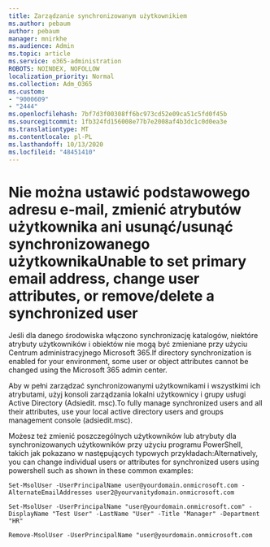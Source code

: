 ```yaml
---
title: Zarządzanie synchronizowanym użytkownikiem
ms.author: pebaum
author: pebaum
manager: mnirkhe
ms.audience: Admin
ms.topic: article
ms.service: o365-administration
ROBOTS: NOINDEX, NOFOLLOW
localization_priority: Normal
ms.collection: Adm_O365
ms.custom:
- "9000609"
- "2444"
ms.openlocfilehash: 7bf7d3f00308ff6bc973cd52e09ca51c5fd0f45b
ms.sourcegitcommit: 1fb324fd156008e77b7e2008af4b3dc1c0d0ea3e
ms.translationtype: MT
ms.contentlocale: pl-PL
ms.lasthandoff: 10/13/2020
ms.locfileid: "48451410"
---
```

# <a name="unable-to-set-primary-email-address-change-user-attributes-or-removedelete-a-synchronized-user"></a><span data-ttu-id="724dd-102">Nie można ustawić podstawowego adresu e-mail, zmienić atrybutów użytkownika ani usunąć/usunąć synchronizowanego użytkownika</span><span class="sxs-lookup"><span data-stu-id="724dd-102">Unable to set primary email address, change user attributes, or remove/delete a synchronized user</span></span>

<span data-ttu-id="724dd-103">Jeśli dla danego środowiska włączono synchronizację katalogów, niektóre atrybuty użytkowników i obiektów nie mogą być zmieniane przy użyciu Centrum administracyjnego Microsoft 365.</span><span class="sxs-lookup"><span data-stu-id="724dd-103">If directory synchronization is enabled for your environment, some user or object attributes cannot be changed using the Microsoft 365 admin center.</span></span>

<span data-ttu-id="724dd-104">Aby w pełni zarządzać synchronizowanymi użytkownikami i wszystkimi ich atrybutami, użyj konsoli zarządzania lokalni użytkownicy i grupy usługi Active Directory (Adsiedit. msc).</span><span class="sxs-lookup"><span data-stu-id="724dd-104">To fully manage synchronized users and all their attributes, use your local active directory users and groups management console (adsiedit.msc).</span></span>  

<span data-ttu-id="724dd-105">Możesz też zmienić poszczególnych użytkowników lub atrybuty dla synchronizowanych użytkowników przy użyciu programu PowerShell, takich jak pokazano w następujących typowych przykładach:</span><span class="sxs-lookup"><span data-stu-id="724dd-105">Alternatively, you can change individual users or attributes for synchronized users using powershell such as shown in these common examples:</span></span>

`Set-MsolUser -UserPrincipalName user@yourdomain.onmicrosoft.com -AlternateEmailAddresses user2@yourvanitydomain.onmicrosoft.com`

`Set-MsolUser -UserPrincipalName "user@yourdomain.onmicrosoft.com" -DisplayName "Test User" -LastName "User" -Title "Manager" -Department "HR"`

`Remove-MsolUser -UserPrincipalName "user@yourdomain.onmicrosoft.com`
